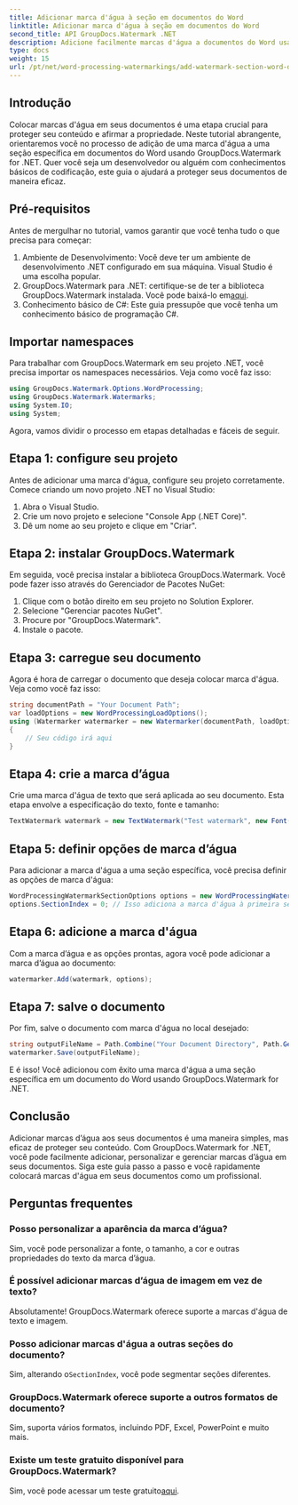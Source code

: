 ```yaml
---
title: Adicionar marca d'água à seção em documentos do Word
linktitle: Adicionar marca d'água à seção em documentos do Word
second_title: API GroupDocs.Watermark .NET
description: Adicione facilmente marcas d'água a documentos do Word usando GroupDocs.Watermark for .NET. Proteja seu conteúdo com este guia simples.
type: docs
weight: 15
url: /pt/net/word-processing-watermarkings/add-watermark-section-word-docs/
---
```

## Introdução
Colocar marcas d'água em seus documentos é uma etapa crucial para proteger seu conteúdo e afirmar a propriedade. Neste tutorial abrangente, orientaremos você no processo de adição de uma marca d'água a uma seção específica em documentos do Word usando GroupDocs.Watermark for .NET. Quer você seja um desenvolvedor ou alguém com conhecimentos básicos de codificação, este guia o ajudará a proteger seus documentos de maneira eficaz.
## Pré-requisitos
Antes de mergulhar no tutorial, vamos garantir que você tenha tudo o que precisa para começar:
1. Ambiente de Desenvolvimento: Você deve ter um ambiente de desenvolvimento .NET configurado em sua máquina. Visual Studio é uma escolha popular.
2.  GroupDocs.Watermark para .NET: certifique-se de ter a biblioteca GroupDocs.Watermark instalada. Você pode baixá-lo em[aqui](https://releases.groupdocs.com/Watermark/net/).
3. Conhecimento básico de C#: Este guia pressupõe que você tenha um conhecimento básico de programação C#.
## Importar namespaces
Para trabalhar com GroupDocs.Watermark em seu projeto .NET, você precisa importar os namespaces necessários. Veja como você faz isso:
```csharp
using GroupDocs.Watermark.Options.WordProcessing;
using GroupDocs.Watermark.Watermarks;
using System.IO;
using System;
```
Agora, vamos dividir o processo em etapas detalhadas e fáceis de seguir.
## Etapa 1: configure seu projeto
Antes de adicionar uma marca d'água, configure seu projeto corretamente. Comece criando um novo projeto .NET no Visual Studio:
1. Abra o Visual Studio.
2. Crie um novo projeto e selecione "Console App (.NET Core)".
3. Dê um nome ao seu projeto e clique em "Criar".
## Etapa 2: instalar GroupDocs.Watermark
Em seguida, você precisa instalar a biblioteca GroupDocs.Watermark. Você pode fazer isso através do Gerenciador de Pacotes NuGet:
1. Clique com o botão direito em seu projeto no Solution Explorer.
2. Selecione "Gerenciar pacotes NuGet".
3. Procure por "GroupDocs.Watermark".
4. Instale o pacote.
## Etapa 3: carregue seu documento
Agora é hora de carregar o documento que deseja colocar marca d'água. Veja como você faz isso:
```csharp
string documentPath = "Your Document Path";
var loadOptions = new WordProcessingLoadOptions();
using (Watermarker watermarker = new Watermarker(documentPath, loadOptions))
{
    // Seu código irá aqui
}
```
## Etapa 4: crie a marca d’água
Crie uma marca d'água de texto que será aplicada ao seu documento. Esta etapa envolve a especificação do texto, fonte e tamanho:
```csharp
TextWatermark watermark = new TextWatermark("Test watermark", new Font("Arial", 19));
```
## Etapa 5: definir opções de marca d’água
Para adicionar a marca d'água a uma seção específica, você precisa definir as opções de marca d'água:
```csharp
WordProcessingWatermarkSectionOptions options = new WordProcessingWatermarkSectionOptions();
options.SectionIndex = 0; // Isso adiciona a marca d'água à primeira seção
```
## Etapa 6: adicione a marca d'água
Com a marca d’água e as opções prontas, agora você pode adicionar a marca d’água ao documento:
```csharp
watermarker.Add(watermark, options);
```
## Etapa 7: salve o documento
Por fim, salve o documento com marca d'água no local desejado:
```csharp
string outputFileName = Path.Combine("Your Document Directory", Path.GetFileName(documentPath));
watermarker.Save(outputFileName);
```
E é isso! Você adicionou com êxito uma marca d'água a uma seção específica em um documento do Word usando GroupDocs.Watermark for .NET.
## Conclusão
Adicionar marcas d’água aos seus documentos é uma maneira simples, mas eficaz de proteger seu conteúdo. Com GroupDocs.Watermark for .NET, você pode facilmente adicionar, personalizar e gerenciar marcas d’água em seus documentos. Siga este guia passo a passo e você rapidamente colocará marcas d'água em seus documentos como um profissional.
## Perguntas frequentes
### Posso personalizar a aparência da marca d’água?
Sim, você pode personalizar a fonte, o tamanho, a cor e outras propriedades do texto da marca d’água.
### É possível adicionar marcas d’água de imagem em vez de texto?
Absolutamente! GroupDocs.Watermark oferece suporte a marcas d'água de texto e imagem.
### Posso adicionar marcas d'água a outras seções do documento?
 Sim, alterando o`SectionIndex`, você pode segmentar seções diferentes.
### GroupDocs.Watermark oferece suporte a outros formatos de documento?
Sim, suporta vários formatos, incluindo PDF, Excel, PowerPoint e muito mais.
### Existe um teste gratuito disponível para GroupDocs.Watermark?
 Sim, você pode acessar um teste gratuito[aqui](https://releases.groupdocs.com/).